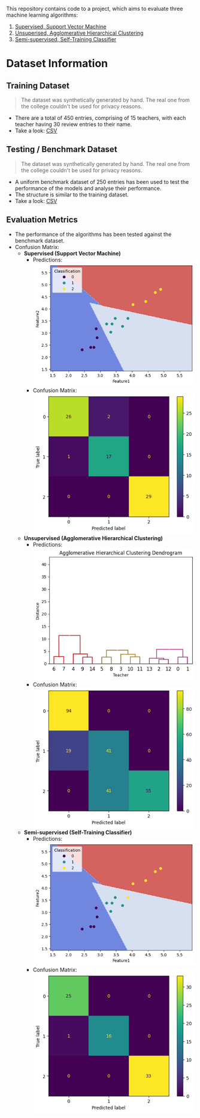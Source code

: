 This repository contains code to a project, which aims to evaluate three machine learning algorithms:

1. [Supervised, Support Vector Machine](./code/Teacher_Review__SVM.ipynb)
2. [Unsuperised, Agglomerative Hierarchical Clustering](./code/Teacher_Review_Clustering.ipynb)
3. [Semi-supervised, Self-Training Classifier](./code/Teacher_Review_Semi_Supervised.ipynb)

# Dataset Information
## Training Dataset
> The dataset was synthetically generated by hand. The real one from the college couldn't be used for privacy reasons.

- There are a total of 450 entries, comprising of 15 teachers, with each teacher having 30 review entries to their name.
- Take a look: [CSV](./benchmark_dataset.csv)

## Testing / Benchmark Dataset
> The dataset was synthetically generated by hand. The real one from the college couldn't be used for privacy reasons.

- A uniform benchmark dataset of 250 entries has been used to test the performance of the models and analyse their performance.
- The structure is similar to the training dataset.
- Take a look: [CSV](./final_complete_teacher_dataset.csv)

## Evaluation Metrics
- The performance of the algorithms has been tested against the benchmark dataset.
- Confusion Matrix:
  - **Supervised (Support Vector Machine)**
    - Predictions: <br>![SVM Predictions](./assets/results/svm-predictions.png)
    - Confusion Matrix: <br>![SVM Confusion Matrix](./assets/results/svm-confusion_matrix.png)
  - **Unsupervised (Agglomerative Hierarchical Clustering)**
    - Predictions: <br>![Clustering Predictions](./assets/results/clustering-predictions.png)
    - Confusion Matrix: <br>![Clustering Confusion Matrix](./assets/results/clustering-confusion_matrix.png)
  - **Semi-supervised (Self-Training Classifier)**
    - Predictions: <br>![Self-Training Classifier Predictions](./assets/results/self_training_classifier-predictions.png)
    - Confusion Matrix: <br>![Self-Training Classifier Confusion Matrix](./assets/results/self_training_classifier-confusion_matrix.png)